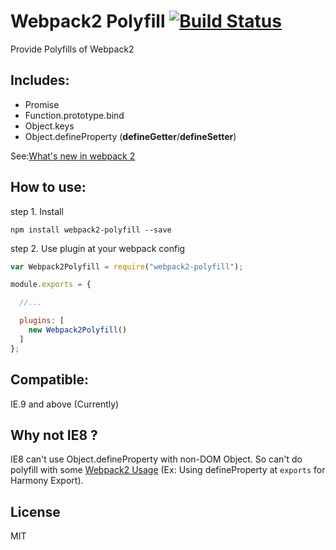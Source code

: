 # Webpack2 Polyfill [![Build Status](https://travis-ci.com/mc-zone/webpack2-polyfill.svg?token=Yy6bJ3JCpXQzAa99s2SH)](https://travis-ci.com/mc-zone/webpack2-polyfill.svg?token=Yy6bJ3JCpXQzAa99s2SH) 

Provide Polyfills of Webpack2

## Includes:
* Promise
* Function.prototype.bind
* Object.keys
* Object.defineProperty (__defineGetter__/__defineSetter__)

See:[What's new in webpack 2](https://gist.github.com/sokra/27b24881210b56bbaff7?utm_source=javascriptweekly&amp;utm_medium=email#minor-breaking-changes)

## How to use:

step 1. Install

`npm install webpack2-polyfill --save`

step 2. Use plugin at your webpack config

```javascript
var Webpack2Polyfill = require("webpack2-polyfill");

module.exports = {

  //...

  plugins: [
    new Webpack2Polyfill()
  ]
};
```

## Compatible:

IE.9 and above (Currently)

## Why not IE8 ?

IE8 can't use Object.defineProperty with non-DOM Object. So can't do polyfill with some [Webpack2 Usage](https://gist.github.com/sokra/27b24881210b56bbaff7?utm_source=javascriptweekly&amp;utm_medium=email#other-polyfills) (Ex: Using defineProperty at `exports` for Harmony Export).

## License

MIT
